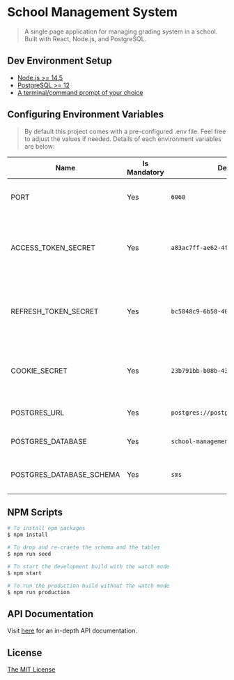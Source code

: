 # School Management System
> A single page application for managing grading system in a school. Built with React, Node.js, and PostgreSQL.

## Dev Environment Setup
- [Node.js >= 14.5](https://nodejs.org/en/)
- [PostgreSQL >= 12](https://www.enterprisedb.com/downloads/postgres-postgresql-downloads)
- [A terminal/command prompt of your choice](https://en.wikipedia.org/wiki/Command-line_interface)

## Configuring Environment Variables
> By default this project comes with a pre-configured .env file. Feel free to adjust the values if needed. Details of each environment variables are below:

Name | Is Mandatory | Default Value | Description
------------ | ------------- | ------------- | -------------
PORT | Yes | `6060` | On which port the web server will run
ACCESS_TOKEN_SECRET | Yes | `a83ac7ff-ae62-4f9a-bdd4-73067d192bff` | A secret string to generate an access token. Learn more from [here](https://www.oauth.com/oauth2-servers/access-tokens/)
REFRESH_TOKEN_SECRET | Yes | `bc5848c9-6b58-40c8-b555-1784974ed1c6` | A secret string to generate a refresh token. Learn more from [here](https://www.oauth.com/oauth2-servers/access-tokens/refreshing-access-tokens/)
COOKIE_SECRET | Yes | `23b791bb-b08b-432d-b027-ea30556af991` | A secret string for signing cookies. Learn more from [here](https://expressjs.com/en/resources/middleware/cookie-parser.html)
POSTGRES_URL | Yes | `postgres://postgres:root@localhost:5432` | PostgreSQL connection string
POSTGRES_DATABASE | Yes | `school-management-system` | PostgreSQL database name
POSTGRES_DATABASE_SCHEMA | Yes | `sms` | PostgreSQL database schema name

## NPM Scripts

```bash
# To install npm packages
$ npm install

# To drop and re-craete the schema and the tables
$ npm run seed

# To start the development build with the watch mode
$ npm start

# To run the production build without the watch mode
$ npm run production
```

## API Documentation

Visit [here](http://localhost:6060/api-docs) for an in-depth API documentation.

## License
<a href="https://opensource.org/licenses/MIT">The MIT License</a>
